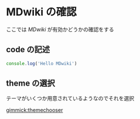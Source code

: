 ﻿# MDwiki の確認

ここでは *MDwiki* が有効かどうかの確認をする

## code の記述

```javascript
console.log('Hello MDwiki')
```

## theme の選択

テーマがいくつか用意されているようなのでそれを選択




[gimmick:themechooser](flatly)